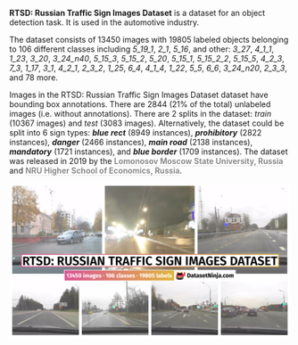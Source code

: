 **RTSD: Russian Traffic Sign Images Dataset** is a dataset for an object detection task. It is used in the automotive industry. 

The dataset consists of 13450 images with 19805 labeled objects belonging to 106 different classes including *5_19_1*, *2_1*, *5_16*, and other: *3_27*, *4_1_1*, *1_23*, *3_20*, *3_24_n40*, *5_15_3*, *5_15_2*, *5_20*, *5_15_1*, *5_15_2_2*, *5_15_5*, *4_2_3*, *7_3*, *1_17*, *3_1*, *4_2_1*, *2_3_2*, *1_25*, *6_4*, *4_1_4*, *1_22*, *5_5*, *6_6*, *3_24_n20*, *2_3_3*, and 78 more.

Images in the RTSD: Russian Traffic Sign Images Dataset dataset have bounding box annotations. There are 2844 (21% of the total) unlabeled images (i.e. without annotations). There are 2 splits in the dataset: *train* (10367 images) and *test* (3083 images). Alternatively, the dataset could be split into 6 sign types: ***blue rect*** (8949 instances), ***prohibitory*** (2822 instances), ***danger*** (2466 instances), ***main road*** (2138 instances), ***mandatory*** (1721 instances), and ***blue border*** (1709 instances). The dataset was released in 2019 by the <span style="font-weight: 600; color: grey; border-bottom: 1px dashed #d3d3d3;">Lomonosov Moscow State University, Russia</span> and <span style="font-weight: 600; color: grey; border-bottom: 1px dashed #d3d3d3;">NRU Higher School of Economics, Russia</span>.

<img src="https://github.com/dataset-ninja/russian-traffic-sign/raw/main/visualizations/poster.png">
